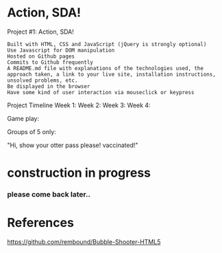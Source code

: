 # Action, SDA!
<html>
<body>

Project #1: Action, SDA!

    Built with HTML, CSS and JavaScript (jQuery is strongly optional)
    Use Javascript for DOM manipulation
    Hosted on Github pages
    Commits to Github frequently
    A README.md file with explanations of the technologies used, the approach taken, a link to your live site, installation instructions, unsolved problems, etc.
    Be displayed in the browser
    Have some kind of user interaction via mouseclick or keypress


Project Timeline
    Week 1:
    Week 2:
    Week 3:
    Week 4:

Game play:

<p>Groups of 5 only:</p>


<p> "Hi, show your otter pass please! vaccinated!"</p>

  <h1> construction in progress </h1>
  <h3> please come back later.. </h3>


# References
https://github.com/rembound/Bubble-Shooter-HTML5

</body>
</html>



